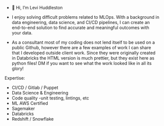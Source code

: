 - 👋 Hi, I’m Levi Huddleston
- I enjoy solving difficult problems related to MLOps. With a background in data engineering, data science, and CI/CD pipelines, I can create an end-to-end solution to find accurate and meaningful outcomes with your data.

- As a consultant most of my coding does not lend itself to be used on a public Github, however there are a few examples of work I can share that I developed outside client work. Since they were originally created in Databricks the HTML version is much prettier, but they exist here as python files! DM if you want to see what the work looked like in all its glory!

Expertise:
- CI/CD / Gitlab / Puppet
- Data Science & Engineering
- Code quality -unit testing, lintings, etc
- ML AWS Certified
- Sagemaker
- Databricks
- Redshift / Snowflake

